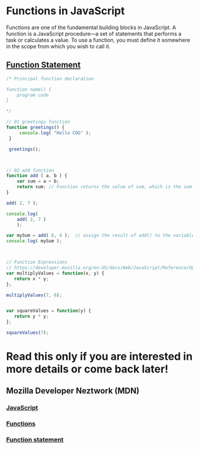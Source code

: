 # Functions in JavaScript

Functions are one of the fundamental building blocks in JavaScript. A function is a JavaScript procedure—a set of statements that performs a task or calculates a value. To use a function, you must define it somewhere in the scope from which you wish to call it.

## [Function Statement](https://developer.mozilla.org/en-US/docs/Web/JavaScript/Reference/Statements/function)

```javascript
/* Principal function declaration

function name() {
    program code
}

*/

// 01 greetings function
function greetings() {
     console.log( "Hello COG" );
 }

 greetings();



// 02 add function
function add ( a, b ) {
    var sum = a + b;
    return sum; // Function returns the value of sum, which is the sum of a plus b;
}

add( 2, 7 );

console.log(
    add( 2, 7 )
    );

var mySum = add( 6, 4 );  // assign the result of add() to the variable mySum
console.log( mySum );



// Function Expressions
// https://developer.mozilla.org/en-US/docs/Web/JavaScript/Reference/Operators/function
var multiplyValues = function(x, y) {
   return x * y;
};

multiplyValues(7, 6);


var squareValues = function(y) {
   return y * y;
};

squareValues(7);

```

# Read this only if you are interested in more details or come back later!

## Mozilla Developer Neztwork (MDN)

### [JavaScript](https://developer.mozilla.org/en-US/docs/Web/JavaScript)

### [Functions](https://developer.mozilla.org/en-US/docs/Web/JavaScript/Guide/Functions)

### [Function statement](https://developer.mozilla.org/en-US/docs/Web/JavaScript/Reference/Statements/function)
